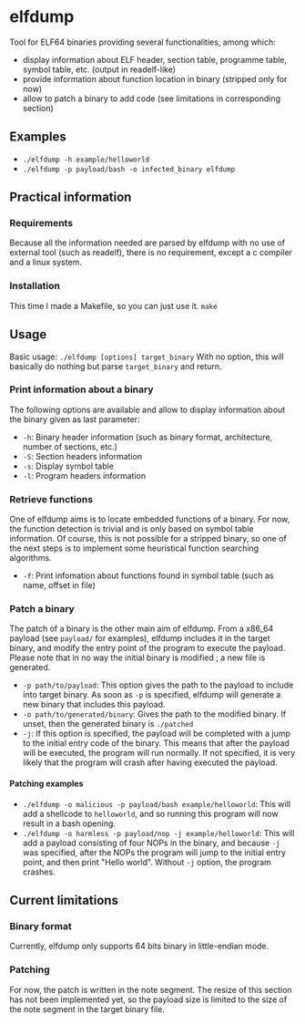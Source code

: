 # elfdump

Tool for ELF64 binaries providing several functionalities, among which:

* display information about ELF header, section table, programme table, symbol table, etc. (output in readelf-like)
* provide information about function location in binary (stripped only for now)
* allow to patch a binary to add code (see limitations in corresponding	section)


## Examples
* `./elfdump -h example/helloworld`
* `./elfdump -p payload/bash -o infected_binary elfdump`


## Practical information
### Requirements
Because all the information needed are parsed by elfdump with no use of external tool (such as readelf), there is no requirement, except a c compiler and a linux system.


### Installation
This time I made a Makefile, so you can just use it.
`make`

## Usage

Basic usage: `./elfdump [options] target_binary`
With no option, this will basically do nothing but parse `target_binary` and return.

### Print information about a binary
The following options are available and allow to display information about the binary given as last parameter:

* `-h`: Binary header information (such as binary format, architecture, number of sections, etc.) 
* `-S`: Section headers information 
* `-s`: Display symbol table
* `-l`: Program headers information

### Retrieve functions
One of elfdump aims is to locate embedded functions of a binary. For now, the function detection is trivial and is only based on symbol table information. 
Of course, this is not possible for a stripped binary, so one of the next steps is to implement some heuristical function searching algorithms.

* `-f`: Print infomation about functions found in symbol table (such as name, offset in file)

### Patch a binary
The patch of a binary is the other main aim of elfdump. From a x86_64 payload (see `payload/` for examples), elfdump includes it in the target binary, 
and modify the entry point of the program to execute the payload. Please note that in no way the initial binary is modified ; a new file is generated.

* `-p path/to/payload`: This option gives the path to the payload to include into target binary. As soon as `-p` is specified, elfdump will generate
a new binary that includes this payload.
* `-o path/to/generated/binary`: Gives the path to the modified binary. If unset, then the generated binary is `./patched`
* `-j`: If this option is specified, the payload will be completed with a jump to the initial entry code of the binary. This means that after the payload
will be executed, the program will run normally. If not specified, it is very likely that the program will crash after having executed the payload.

#### Patching examples

* `./elfdump -o malicious -p payload/bash example/helloworld`: This will add a shellcode to `helloworld`, and so running this program will now result in
a bash opening. 
* `./elfdump -o harmless -p payload/nop -j example/helloworld`: This will add a payload consisting of four NOPs in the binary, and because `-j` was specified, 
after the NOPs the program will jump to the initial entry point, and then print "Hello world". Without `-j` option, the program crashes.


## Current limitations

### Binary format
Currently, elfdump only supports 64 bits binary in little-endian mode.

### Patching
For now, the patch is written in the note segment. The resize of this section has not been implemented yet, so the payload size is limited to the size of the note 
segment in the target binary file.
